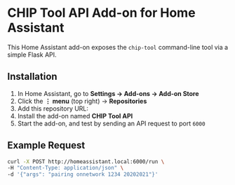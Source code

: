 # CHIP Tool API Add-on for Home Assistant

This Home Assistant add-on exposes the `chip-tool` command-line tool via a simple Flask API.

## Installation

1. In Home Assistant, go to **Settings → Add-ons → Add-on Store**
2. Click the **⋮ menu** (top right) → **Repositories**
3. Add this repository URL:
4. Install the add-on named **CHIP Tool API**
5. Start the add-on, and test by sending an API request to port `6000`

## Example Request

```bash
curl -X POST http://homeassistant.local:6000/run \
-H "Content-Type: application/json" \
-d '{"args": "pairing onnetwork 1234 20202021"}'
